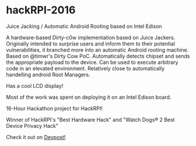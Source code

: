 # hackRPI-2016
Juice Jacking / Automatic Android Rooting based on Intel Edison

A hardware-based Dirty-c0w implementation based on Juice Jackers. Originally intended to surprise users and inform them to their potential vulnerabilities, it branched more into an automatic Android rooting machine. Based on @timwr's Dirty Cow PoC. Automatically detects chipset and sends the appropriate payload to the device. Can be used to execute arbitrary code in an elevated environment. 
Relatively close to automatically handelling android Root Managers. 

Has a cool LCD display!

Most of the work was spent on deploying it on an Intel Edison board.

16-Hour Hackathon project for HackRPI!

Winner of HackRPI's "Best Hardware Hack" and "Watch Dogs® 2 Best Device Privacy Hack"

Check it out on [Devpost!](https://devpost.com/software/root-jacker "Root Jacker")
